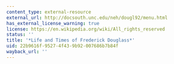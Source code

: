 ```yaml
---
content_type: external-resource
external_url: http://docsouth.unc.edu/neh/dougl92/menu.html
has_external_license_warning: true
license: https://en.wikipedia.org/wiki/All_rights_reserved
status: ''
title: '*Life and Times of Frederick Douglass*'
uid: 22b9616f-9527-4f43-9b92-007686b7b84f
wayback_url: ''
---
```


